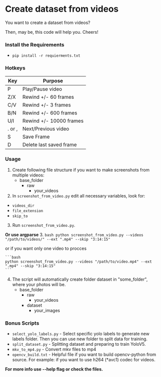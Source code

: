 # Create dataset from videos

You want to create a dataset from videos?

Then, may be, this code will help you. Cheers!

### Install the Requirements
- `pip install -r requierments.txt`

### Hotkeys
| Key    | Purpose                 |
|--------|-------------------------|
| P      | Play/Pause video        |
| Z/X    | Rewind +/- 60 frames    |
| C/V    | Rewind +/- 3 frames     | 
| B/N    | Rewind +/- 600 frames   | 
| U/I    | Rewind +/- 10000 frames |
| . or , | Next/Previous video     |
| S      | Save Frame              |
| D      | Delete last saved frame |

### Usage

1. Create following file structure if you want to make screenshots from multiple videos:
    - base_folder
      - raw
        - your_videos
2. In `screenshot_from_video.py` edit all necessary variables, look for:
- `videos_dir`
- `file_extension`
- `skip_to`
3. Run `screenshot_from_video.py`.

**Or use argparse**
3. 
    ```bash
    python screenshot_from_video.py --videos "/path/to/videos/" --ext ".mp4" --skip "3:14:15" 
    ```
    
or if you want only one video to procces 
    
    ```bash
    python screenshot_from_video.py --videos "/path/to/video.mp4" --ext ".mp4" --skip "3:14:15"
    ```

4. The script will automatically create folder dataset in "some_folder", where your photos will be.
    - base_folder
      - raw
        - your_videos
      - dataset
        - your_images


### Bonus Scripts
- `select_yolo_labels.py` - Select specific yolo labels to generate new labels folder. Then you can use new folder to split data for training.
- `split_dataset.py` - Splitting dataset and preparing to train YoloV5.
- `mkv_to_mp4.py` - Convert mkv files to mp4 
- `opencv_build.txt` - Helpful file if you want to build opencv-python from source. For example: if you want to use h264 (*avc1) codec for videos.

**For more info use --help flag or check the files.**
